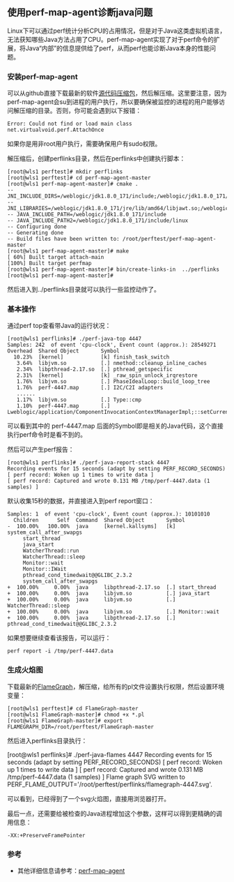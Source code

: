 ## 使用perf-map-agent诊断java问题

Linux下可以通过perf统计分析CPU的占用情况，但是对于Java这类虚拟机语言，无法获知哪些Java方法占用了CPU。perf-map-agent实现了对于perf命令的扩展，将Java“内部”的信息提供给了perf，从而perf也能诊断Java本身的性能问题。

### 安装perf-map-agent

可以从github直接下载最新的软件[源代码压缩包](https://github.com/jvm-profiling-tools/perf-map-agent/archive/master.zip)，然后解压缩。这里要注意，因为perf-map-agent会su到进程的用户执行，所以要确保被监控的进程的用户能够访问解压缩的目录。否则，你可能会遇到以下报错：

```
Error: Could not find or load main class net.virtualvoid.perf.AttachOnce
```

如果你是用非root用户执行，需要确保用户有sudo权限。

解压缩后，创建perflinks目录，然后在perflinks中创建执行脚本：

```
[root@wls1 perftest]# mkdir perflinks
[root@wls1 perftest]# cd perf-map-agent-master
[root@wls1 perf-map-agent-master]# cmake .
-- JNI_INCLUDE_DIRS=/weblogic/jdk1.8.0_171/include;/weblogic/jdk1.8.0_171/include/linux;/weblogic/jdk1.8.0_171/include
-- JNI_LIBRARIES=/weblogic/jdk1.8.0_171/jre/lib/amd64/libjawt.so;/weblogic/jdk1.8.0_171/jre/lib/amd64/server/libjvm.so
-- JAVA_INCLUDE_PATH=/weblogic/jdk1.8.0_171/include
-- JAVA_INCLUDE_PATH2=/weblogic/jdk1.8.0_171/include/linux
-- Configuring done
-- Generating done
-- Build files have been written to: /root/perftest/perf-map-agent-master
[root@wls1 perf-map-agent-master]# make
[ 60%] Built target attach-main
[100%] Built target perfmap
[root@wls1 perf-map-agent-master]# bin/create-links-in  ../perflinks
[root@wls1 perf-map-agent-master]# 
```

然后进入到../perflinks目录就可以执行一些监控动作了。

### 基本操作

通过perf top查看带Java的运行状况：

```
[root@wls1 perflinks]# ./perf-java-top 4447
Samples: 242  of event 'cpu-clock', Event count (approx.): 28549271                                                                                                    
Overhead  Shared Object       Symbol             
  10.23%  [kernel]            [k] finish_task_switch
   3.64%  libjvm.so           [.] nmethod::cleanup_inline_caches
   2.34%  libpthread-2.17.so  [.] pthread_getspecific
   2.31%  [kernel]            [k] _raw_spin_unlock_irqrestore
   1.76%  libjvm.so           [.] PhaseIdealLoop::build_loop_tree
   1.76%  perf-4447.map       [.] I2C/C2I adapters
   ......
   1.17%  libjvm.so           [.] Type::cmp
   1.10%  perf-4447.map       [.] Lweblogic/application/ComponentInvocationContextManagerImpl;::setCurrentComponentInvocationContext
```

可以看到其中的 perf-4447.map 后面的Symbol即是相关的Java代码，这个直接执行perf命令时是看不到的。

然后可以产生perf报告：

```
[root@wls1 perflinks]# ./perf-java-report-stack 4447
Recording events for 15 seconds (adapt by setting PERF_RECORD_SECONDS)
[ perf record: Woken up 1 times to write data ]
[ perf record: Captured and wrote 0.131 MB /tmp/perf-4447.data (1 samples) ]
```

默认收集15秒的数据，并直接进入到perf report窗口：

```
Samples: 1  of event 'cpu-clock', Event count (approx.): 10101010
  Children      Self  Command  Shared Object       Symbol 
-  100.00%   100.00%  java     [kernel.kallsyms]   [k] system_call_after_swapgs
     start_thread
     java_start
     WatcherThread::run
     WatcherThread::sleep
     Monitor::wait
     Monitor::IWait
     pthread_cond_timedwait@@GLIBC_2.3.2
     system_call_after_swapgs
+  100.00%     0.00%  java     libpthread-2.17.so  [.] start_thread
+  100.00%     0.00%  java     libjvm.so           [.] java_start
+  100.00%     0.00%  java     libjvm.so           [.] WatcherThread::sleep
+  100.00%     0.00%  java     libjvm.so           [.] Monitor::wait
+  100.00%     0.00%  java     libpthread-2.17.so  [.] pthread_cond_timedwait@@GLIBC_2.3.2
```

如果想要继续查看该报告，可以运行：

```
perf report -i /tmp/perf-4447.data
```

### 生成火焰图

下载最新的[FlameGraph](https://github.com/brendangregg/FlameGraph/archive/master.zip)，解压缩，给所有的pl文件设置执行权限，然后设置环境变量：

```
[root@wls1 perftest]# cd FlameGraph-master
[root@wls1 FlameGraph-master]# chmod +x *.pl
[root@wls1 FlameGraph-master]# export FLAMEGRAPH_DIR=/root/perftest/FlameGraph-master

```

然后进入perflinks目录执行：

[root@wls1 perflinks]# ./perf-java-flames 4447
Recording events for 15 seconds (adapt by setting PERF_RECORD_SECONDS)
[ perf record: Woken up 1 times to write data ]
[ perf record: Captured and wrote 0.131 MB /tmp/perf-4447.data (1 samples) ]
Flame graph SVG written to PERF_FLAME_OUTPUT='/root/perftest/perflinks/flamegraph-4447.svg'.


可以看到，已经得到了一个svg火焰图，直接用浏览器打开。

最后一点，还需要给被检查的Java进程增加这个参数，这样可以得到更精确的调用信息：

```
-XX:+PreserveFramePointer
```

### 参考


 * 其他详细信息请参考：[perf-map-agent](https://github.com/jvm-profiling-tools/perf-map-agent)